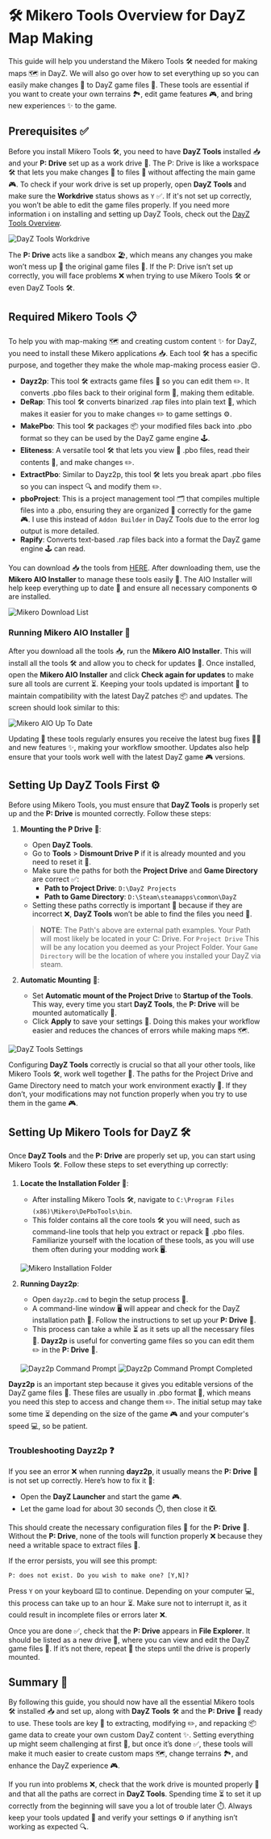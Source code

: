 # 🛠️ Mikero Tools Overview for DayZ Map Making

This guide will help you understand the Mikero Tools 🛠️ needed for making maps 🗺️ in DayZ. We will also go over how to set everything up so you can easily make changes 🔄 to DayZ game files 📂. These tools are essential if you want to create your own terrains 🏞️, edit game features 🎮, and bring new experiences ✨ to the game.

## Prerequisites ✅

Before you install Mikero Tools 🛠️, you need to have **DayZ Tools** installed 📥 and your **P: Drive** set up as a work drive 💾. The P: Drive is like a workspace 🛠️ that lets you make changes 🔄 to files 📂 without affecting the main game 🎮. To check if your work drive is set up properly, open **DayZ Tools** and make sure the **Workdrive** status shows as `Y` ✅. If it's not set up correctly, you won’t be able to edit the game files properly. If you need more information ℹ️ on installing and setting up DayZ Tools, check out the [DayZ Tools Overview](../dayz_tools/DayZ_Tools_Overview.md).

![DayZ Tools Workdrive](images/dayz_tools_workdrive.png)

The **P: Drive** acts like a sandbox 🏖️, which means any changes you make won’t mess up 🚫 the original game files 📂. If the P: Drive isn’t set up correctly, you will face problems ❌ when trying to use Mikero Tools 🛠️ or even DayZ Tools 🛠️.

## Required Mikero Tools 📋

To help you with map-making 🗺️ and creating custom content ✨ for DayZ, you need to install these Mikero applications 📥. Each tool 🛠️ has a specific purpose, and together they make the whole map-making process easier 😌.

- **Dayz2p**: This tool 🛠️ extracts game files 📂 so you can edit them ✏️. It converts .pbo files back to their original form 📄, making them editable.
- **DeRap**: This tool 🛠️ converts binarized .rap files into plain text 📄, which makes it easier for you to make changes ✏️ to game settings ⚙️.
- **MakePbo**: This tool 🛠️ packages 📦 your modified files back into .pbo format so they can be used by the DayZ game engine 🕹️.
- **Eliteness**: A versatile tool 🛠️ that lets you view 👀 .pbo files, read their contents 📄, and make changes ✏️.
- **ExtractPbo**: Similar to Dayz2p, this tool 🛠️ lets you break apart .pbo files so you can inspect 🔍 and modify them ✏️.
- **pboProject**: This is a project management tool 🗂️ that compiles multiple files into a .pbo, ensuring they are organized 📑 correctly for the game 🎮. I use this instead of `Addon Builder` in DayZ Tools due to the error log output is more detailed. 
- **Rapify**: Converts text-based .rap files back into a format the DayZ game engine 🕹️ can read.

You can download 📥 the tools from [HERE](https://mikero/download-link-example.com). After downloading them, use the **Mikero AIO Installer** to manage these tools easily 🤖. The AIO Installer will help keep everything up to date 🔄 and ensure all necessary components ⚙️ are installed.

![Mikero Download List](images/mikero_download_list.png)

### Running Mikero AIO Installer 🤖

After you download all the tools 📥, run the **Mikero AIO Installer**. This will install all the tools 🛠️ and allow you to check for updates 🔄. Once installed, open the **Mikero AIO Installer** and click **Check again for updates** to make sure all tools are current ⏳. Keeping your tools updated is important 🔄 to maintain compatibility with the latest DayZ patches 📦 and updates. The screen should look similar to this:

![Mikero AIO Up To Date](images/mikero_aio_up_to_date.png)

Updating 🔄 these tools regularly ensures you receive the latest bug fixes 🐞🔧 and new features ✨, making your workflow smoother. Updates also help ensure that your tools work well with the latest DayZ game 🎮 versions.

## Setting Up DayZ Tools First ⚙️

Before using Mikero Tools, you must ensure that **DayZ Tools** is properly set up and the **P: Drive** is mounted correctly. Follow these steps:

1. **Mounting the P Drive** 💾:
   - Open **DayZ Tools**.
   - Go to **Tools** > **Dismount Drive P** if it is already mounted and you need to reset it 🔄.
   - Make sure the paths for both the **Project Drive** and **Game Directory** are correct ✅:
     - **Path to Project Drive**: `D:\DayZ Projects`
     - **Path to Game Directory**: `D:\Steam\steamapps\common\DayZ`
   - Setting these paths correctly is important 🔄 because if they are incorrect ❌, **DayZ Tools** won’t be able to find the files you need 📂.

   > **NOTE**: The Path's above are external path examples. Your Path will most likely be located in your C: Drive. For `Project Drive` This will be any location you deemed as your Project Folder. Your `Game Directory` will be the location of where you installed your DayZ via steam.

2. **Automatic Mounting** 💾:
   - Set **Automatic mount of the Project Drive** to **Startup of the Tools**. This way, every time you start **DayZ Tools**, the **P: Drive** will be mounted automatically 🤖.
   - Click **Apply** to save your settings 💾. Doing this makes your workflow easier and reduces the chances of errors while making maps 🗺️.

![DayZ Tools Settings](images/dayz_tools_settings.png)

Configuring **DayZ Tools** correctly is crucial so that all your other tools, like Mikero Tools 🛠️, work well together 🤝. The paths for the Project Drive and Game Directory need to match your work environment exactly 🔄. If they don’t, your modifications may not function properly when you try to use them in the game 🎮.

## Setting Up Mikero Tools for DayZ 🛠️

Once **DayZ Tools** and the **P: Drive** are properly set up, you can start using Mikero Tools 🛠️. Follow these steps to set everything up correctly:

1. **Locate the Installation Folder** 📂:
   - After installing Mikero Tools 🛠️, navigate to `C:\Program Files (x86)\Mikero\DePboTools\bin`.
   - This folder contains all the core tools 🛠️ you will need, such as command-line tools that help you extract or repack 🔄 .pbo files. Familiarize yourself with the location of these tools, as you will use them often during your modding work 🖥️.

   ![Mikero Installation Folder](images/mikero_installation_folder.png)

2. **Running Dayz2p**:
   - Open `dayz2p.cmd` to begin the setup process 🔄.
   - A command-line window 🖥️ will appear and check for the DayZ installation path 📂. Follow the instructions to set up your **P: Drive** 💾.
   - This process can take a while ⏳ as it sets up all the necessary files 📂. **Dayz2p** is useful for converting game files so you can edit them ✏️ in the **P: Drive** 💾.

   ![Dayz2p Command Prompt](images/dayz2p_command_prompt.png)
   ![Dayz2p Command Prompt Completed](images/dayz2p_command_prompt_two.png)

**Dayz2p** is an important step because it gives you editable versions of the DayZ game files 📂. These files are usually in .pbo format 📄, which means you need this step to access and change them ✏️. The initial setup may take some time ⏳ depending on the size of the game 🎮 and your computer's speed 💻, so be patient.

### Troubleshooting Dayz2p ❓

If you see an error ❌ when running **dayz2p**, it usually means the **P: Drive** 💾 is not set up correctly. Here’s how to fix it 🔧:

- Open the **DayZ Launcher** and start the game 🎮.
- Let the game load for about 30 seconds ⏱️, then close it ❎.

This should create the necessary configuration files 📂 for the **P: Drive** 💾. Without the **P: Drive**, none of the tools will function properly ❌ because they need a writable space to extract files 📂.

If the error persists, you will see this prompt:

```
P: does not exist. Do you wish to make one? [Y,N]?
```
Press `Y` on your keyboard ⌨️ to continue. Depending on your computer 💻, this process can take up to an hour ⏳. Make sure not to interrupt it, as it could result in incomplete files or errors later ❌.

<!-- ![Dayz2p P Drive Error](images/dayz2p_p_drive_error.png) -->

Once you are done ✅, check that the **P: Drive** appears in **File Explorer**. It should be listed as a new drive 📂, where you can view and edit the DayZ game files 📄. If it’s not there, repeat 🔄 the steps until the drive is properly mounted.

## Summary 📜

By following this guide, you should now have all the essential Mikero tools 🛠️ installed 📥 and set up, along with **DayZ Tools** 🛠️ and the **P: Drive** 💾 ready to use. These tools are key 🔑 to extracting, modifying ✏️, and repacking 📦 game data to create your own custom DayZ content ✨. Setting everything up might seem challenging at first 🤔, but once it’s done ✅, these tools will make it much easier to create custom maps 🗺️, change terrains 🏞️, and enhance the DayZ experience 🎮.

If you run into problems ❌, check that the work drive is mounted properly 💾 and that all the paths are correct in **DayZ Tools**. Spending time ⏳ to set it up correctly from the beginning will save you a lot of trouble later ⏱️. Always keep your tools updated 🔄 and verify your settings ⚙️ if anything isn’t working as expected 🔍.